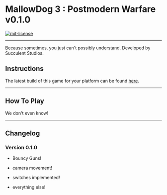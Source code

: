 
MallowDog 3 : Postmodern Warfare v0.1.0
=======================================

[![mit-license](http://img.shields.io/:license-MIT-blue.svg?style=plastic)](http://bescott.mit-license.org)

---

Because sometimes, you just can't possibly understand.
Developed by Succulent Studios.


Instructions
------------

The latest build of this game for your platform can be found [here][].

[here]: <https://github.com/evan-erdos/postmodern-warfare/releases/tag/v0.1.0>

---


How To Play
-----------

We don't even know!

---


Changelog
---------

### Version 0.1.0 ###

- Bouncy Guns!

- camera movement!

- switches implemented!

- everything else!

